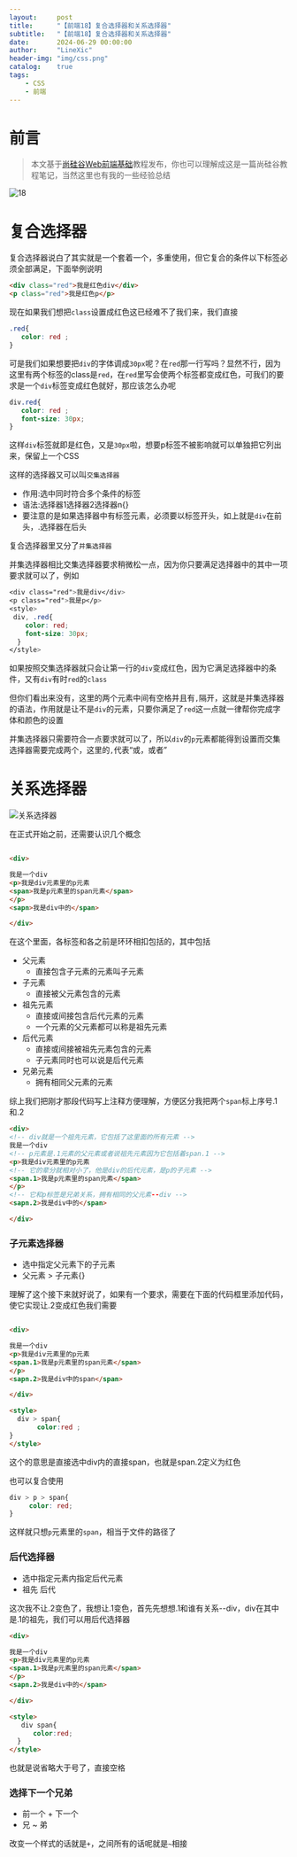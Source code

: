 ```yaml
---
layout:     post
title:      "【前端18】复合选择器和关系选择器"
subtitle:   "【前端18】复合选择器和关系选择器"
date:       2024-06-29 00:00:00
author:     "LineXic"
header-img: "img/css.png"
catalog:    true
tags:
    - CSS
    - 前端
---
```


# 前言

> 本文基于[尚硅谷Web前端基础](https://b23.tv/Wky0XJk)教程发布，你也可以理解成这是一篇尚硅谷教程笔记，当然这里也有我的一些经验总结

![18](https://s21.ax1x.com/2024/06/29/pkcAbDJ.png)

# 复合选择器

复合选择器说白了其实就是一个套着一个，多重使用，但它复合的条件以下标签必须全部满足，下面举例说明

```html
<div class="red">我是红色div</div>
<p class="red">我是红色p</p>
```
现在如果我们想把`class`设置成红色这已经难不了我们来，我们直接

```css
.red{
   color: red ;
}
```

可是我们如果想要把`div`的字体调成`30px`呢？在`red`那一行写吗？显然不行，因为这里有两个标签的class是`red`，在`red`里写会使两个标签都变成红色，可我们的要求是一个`div`标签变成红色就好，那应该怎么办呢

```css
div.red{
   color: red ;
   font-size: 30px;
}
```
这样`div`标签就即是红色，又是`30px`啦，想要p标签不被影响就可以单独把它列出来，保留上一个CSS

这样的选择器又可以叫`交集选择器`
- 作用:选中同时符合多个条件的标签
- 语法:选择器1选择器2选择器n{}
- 要注意的是如果选择器中有标签元素，必须要以标签开头，如上就是`div`在前头，.选择器在后头

复合选择器里又分了`并集选择器`

并集选择器相比交集选择器要求稍微松一点，因为你只要满足选择器中的其中一项要求就可以了，例如

```css
<div class="red">我是div</div>
<p class="red">我是p</p>
<style>
 div, .red{
    color: red;
    font-size: 30px;   
  }  
</style>
```
如果按照交集选择器就只会让第一行的`div`变成红色，因为它满足选择器中的条件，又有`div`有时`red`的`class`

但你们看出来没有，这里的两个元素中间有空格并且有`,`隔开，这就是并集选择器的语法，作用就是让不是`div`的元素，只要你满足了`red`这一点就一律帮你完成字体和颜色的设置

并集选择器只需要符合一点要求就可以了，所以`div`的`p`元素都能得到设置而交集选择器需要完成两个，这里的`,`代表“或，或者”

# 关系选择器

![关系选择器](https://s21.ax1x.com/2024/06/30/pkcmy0e.jpg)

在正式开始之前，还需要认识几个概念

```html

<div>

我是一个div
<p>我是div元素里的p元素
<span>我是p元素里的span元素</span>
</p>
<sapn>我是div中的</span>

</div>
```

在这个里面，各标签和各之前是环环相扣包括的，其中包括

- 父元素
  - 直接包含子元素的元素叫子元素
- 子元素
  - 直接被父元素包含的元素
- 祖先元素
  - 直接或间接包含后代元素的元素
  - 一个元素的父元素都可以称是祖先元素
- 后代元素
  - 直接或间接被祖先元素包含的元素
  - 子元素同时也可以说是后代元素
- 兄弟元素
  - 拥有相同父元素的元素

综上我们把刚才那段代码写上注释方便理解，方便区分我把两个`span`标上序号.1和.2

```html
<div>
<!-- div就是一个祖先元素，它包括了这里面的所有元素 -->
我是一个div
<!-- p元素是.1元素的父元素或者说祖先元素因为它包括着span.1 -->
<p>我是div元素里的p元素
<!-- 它的辈分就相对小了，他是div的后代元素，是p的子元素 -->
<span.1>我是p元素里的span元素</span>
</p>
<!-- 它和p标签是兄弟关系，拥有相同的父元素--div -->
<sapn.2>我是div中的</span>

</div>
```
### 子元素选择器

- 选中指定父元素下的子元素
- 父元素 > 子元素{}

理解了这个接下来就好说了，如果有一个要求，需要在下面的代码框里添加代码，使它实现让.2变成红色我们需要
```html

<div>

我是一个div
<p>我是div元素里的p元素
<span.1>我是p元素里的span元素</span>
</p>
<sapn.2>我是div中的span</span>

</div>

<style>
  div > span{
       color:red ;
}
</style>
```
这个的意思是直接选中div内的直接span，也就是span.2定义为红色

也可以复合使用
```css
div > p > span{
     color: red;
}
```
这样就只想`p`元素里的`span`，相当于文件的路径了

### 后代选择器

- 选中指定元素内指定后代元素
- 祖先 后代

这次我不让.2变色了，我想让.1变色，首先先想想.1和谁有关系--div，div在其中是.1的祖先，我们可以用后代选择器
```html
<div>

我是一个div
<p>我是div元素里的p元素
<span.1>我是p元素里的span元素</span>
</p>
<sapn.2>我是div中的</span>

</div>

<style>
   div span{
      color:red;
  }
</style>
```
也就是说省略大于号了，直接空格

### 选择下一个兄弟

- 前一个 + 下一个
- 兄 ~ 弟

改变一个样式的话就是`+`，之间所有的话呢就是`~`相接






